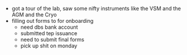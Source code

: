 - got a tour of the lab, saw some nifty instruments like the VSM and the AGM and the Cryo 
- filling out forms to for onboarding
	- need dbs bank account
	- submitted tep issuance
	- need to submit final forms
	- pick up shit on monday
	